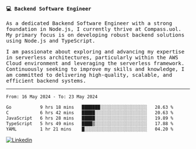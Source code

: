 
<samp>
  
#### 💻 Backend Software Engineer

As a dedicated Backend Software Engineer with a strong foundation in Node.js, I currently thrive at Compass.uol. My primary focus is on developing robust backend solutions using Node.js and TypeScript.

I am passionate about exploring and advancing my expertise in serverless architectures, particularly within the AWS Cloud environment and leveraging the serverless framework. Continuously seeking to improve my skills and knowledge, I am committed to delivering high-quality, scalable, and efficient backend systems.

---

<!--START_SECTION:waka-->

```txt
From: 16 May 2024 - To: 23 May 2024

Go           9 hrs 18 mins   ███████░░░░░░░░░░░░░░░░░░   28.63 %
C            6 hrs 42 mins   █████░░░░░░░░░░░░░░░░░░░░   20.63 %
JavaScript   6 hrs 28 mins   █████░░░░░░░░░░░░░░░░░░░░   19.89 %
TypeScript   5 hrs 49 mins   ████▒░░░░░░░░░░░░░░░░░░░░   17.88 %
YAML         1 hr 21 mins    █░░░░░░░░░░░░░░░░░░░░░░░░   04.20 %
```

<!--END_SECTION:waka-->
  
</samp>

[![Linkedin](https://img.shields.io/badge/-Mateus%20Garcia-c080ff?style=flat-square&logo=Linkedin&logoColor=white&link=https://www.linkedin.com/in/mpgxc)](https://www.linkedin.com/in/mateusogarcia) 
